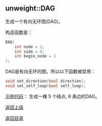 ## unweight::DAG

生成一个有向无环图(DAG)。

构造函数是：
```cpp
DAG(
    int node = 1, 
    int side = 0, 
    int begin_node = 1
);
```

DAG是有向无环的图，所以以下函数被禁用：
```cpp
void set_direction(bool direction);
void set_self_loop(bool self_loop);
```

[示例代码](../../../examples/unweight_dag.cpp)：
生成一棵 $5$ 个结点, $6$ 条边的DAG。

[返回上级](./summary.md)

[返回目录](../../home.md)